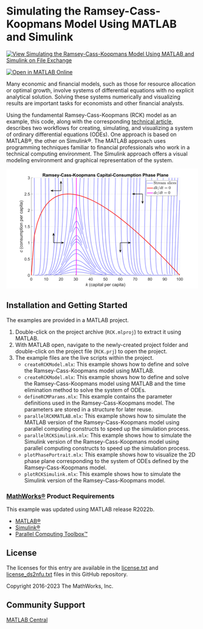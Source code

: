 # Simulating the Ramsey-Cass-Koopmans Model Using MATLAB and Simulink

[![View Simulating the Ramsey-Cass-Koopmans Model Using MATLAB and Simulink on File Exchange](https://www.mathworks.com/matlabcentral/images/matlab-file-exchange.svg)](https://uk.mathworks.com/matlabcentral/fileexchange/59422-simulating-the-ramsey-cass-koopmans-model-using-matlab-and-simulink)

[![Open in MATLAB Online](https://www.mathworks.com/images/responsive/global/open-in-matlab-online.svg)](https://matlab.mathworks.com/open/github/v1?repo=mathworks/simulating-the-ramsey-cass-koopmans-model-using-matlab-and-simulink&file=createRCKModel.mlx)

Many economic and financial models, such as those for resource allocation or optimal growth, involve systems of differential equations with no explicit analytical solution. Solving these systems numerically and visualizing results are important tasks for economists and other financial analysts.

Using the fundamental Ramsey-Cass-Koopmans (RCK) model as an example, this code, along with the corresponding [technical article](https://uk.mathworks.com/company/newsletters/articles/simulating-the-ramsey-cass-koopmans-model-using-matlab-and-simulink.html), describes two workflows for creating, simulating, and visualizing a system of ordinary differential equations (ODEs). One approach is based on MATLAB&reg;, the other on Simulink&reg;. The MATLAB approach uses programming techniques familiar to financial professionals who work in a technical computing environment. The Simulink approach offers a visual modeling environment and graphical representation of the system.

![](PhasePlane.png)

## Installation and Getting Started
The examples are provided in a MATLAB project.
1. Double-click on the project archive (`RCK.mlproj`) to extract it using MATLAB.
2. With MATLAB open, navigate to the newly-created project folder and double-click on the project file (`RCK.prj`) to open the project.
3. The example files are the live scripts within the project.
   - `createRCKModel.mlx`: This example shows how to define and solve the Ramsey-Cass-Koopmans model using MATLAB.
   - `createRCKModel.mlx`: This example shows how to define and solve the Ramsey-Cass-Koopmans model using MATLAB and the time elimination method to solve the system of ODEs.
   - `defineRCMParams.mlx`: This example contains the parameter definitions used in the Ramsey-Cass-Koopmans model. The parameters are stored in a structure for later reuse.
   - `parallelRCKMATLAB.mlx`: This example shows how to simulate the MATLAB version of the Ramsey-Cass-Koopmans model using parallel computing constructs to speed up the simulation process.
   - `parallelRCKSimulink.mlx`: This example shows how to simulate the Simulink version of the Ramsey-Cass-Koopmans model using parallel computing constructs to speed up the simulation process.
   - `plotPhasePortrait.mlx`: This example shows how to visualize the 2D phase plane corresponding to the system of ODEs defined by the Ramsey-Cass-Koopmans model.
   - `plotRCKSimulink.mlx`: This example shows how to simulate the Simulink version of the Ramsey-Cass-Koopmans model.

### [MathWorks&reg;](https://www.mathworks.com) Product Requirements

This example was updated using MATLAB release R2022b.
- [MATLAB&reg;](https://www.mathworks.com/products/matlab.html)
- [Simulink&reg;](https://www.mathworks.com/products/simulink.html)
- [Parallel Computing Toolbox&trade;](https://www.mathworks.com/products/parallel-computing.html)

## License
The licenses for this entry are available in the [license.txt](license.txt) and [license_ds2nfu.txt](license_ds2nfu.txt) files in this GitHub repository.

Copyright 2016-2023 The MathWorks, Inc.

## Community Support
[MATLAB Central](https://www.mathworks.com/matlabcentral)